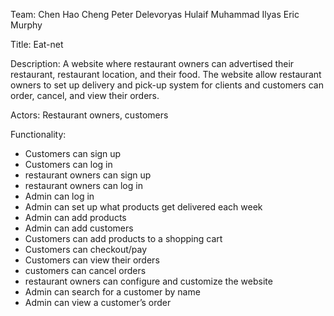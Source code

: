 Team: Chen Hao Cheng
      Peter Delevoryas
      Hulaif Muhammad Ilyas
      Eric Murphy

Title: Eat-net

Description: A website where restaurant owners can advertised their restaurant, restaurant location, and their food. The website allow restaurant owners to set up delivery and pick-up system for clients and customers can order, cancel, and view their orders.

Actors: Restaurant owners, customers

Functionality:
  * Customers can sign up
  * Customers can log in
  * restaurant owners can sign up
  * restaurant owners can log in
  * Admin can log in
  * Admin can set up what products get delivered each week
  * Admin can add products
  * Admin can add customers
  * Customers can add products to a shopping cart
  * Customers can checkout/pay
  * Customers can view their orders
  * customers can cancel orders
  * restaurant owners can configure and customize the website
  * Admin can search for a customer by name
  * Admin can view a customer’s order
